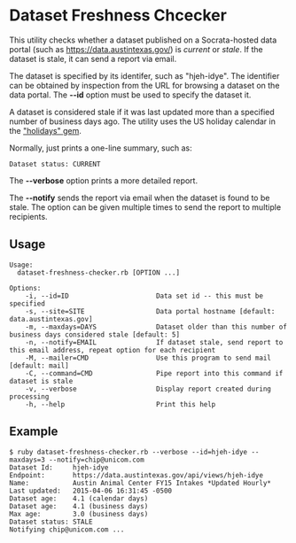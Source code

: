 Dataset Freshness Chcecker
==========================

This utility checks whether a dataset published on a Socrata-hosted data portal (such as https://data.austintexas.gov/) is _current_ or _stale_. If the dataset is stale, it can send a report via email.

The dataset is specified by its identifer, such as "hjeh-idye". The identifier can be obtained by inspection from the URL for browsing a dataset on the data portal. The **--id** option must be used to specify the dataset it.

A dataset is considered stale if it was last updated more than a specified number of business days ago. The utility uses the US holiday calendar in the ["holidays" gem](https://github.com/alexdunae/holidays).

Normally, just prints a one-line summary, such as:

    Dataset status: CURRENT
    
The **--verbose** option prints a more detailed report.

The **--notify** sends the report via email when the dataset is found to be stale. The option can be given multiple times to send the report to multiple recipients.


Usage
-----

    Usage:
      dataset-freshness-checker.rb [OPTION ...]

    Options:
        -i, --id=ID                      Data set id -- this must be specified
        -s, --site=SITE                  Data portal hostname [default: data.austintexas.gov]
        -m, --maxdays=DAYS               Dataset older than this number of business days considered stale [default: 5]
        -n, --notify=EMAIL               If dataset stale, send report to this email address, repeat option for each recipient
        -M, --mailer=CMD                 Use this program to send mail [default: mail]
        -C, --command=CMD                Pipe report into this command if dataset is stale
        -v, --verbose                    Display report created during processing
        -h, --help                       Print this help


Example
-------

    $ ruby dataset-freshness-checker.rb --verbose --id=hjeh-idye --maxdays=3 --notify=chip@unicom.com
    Dataset Id:     hjeh-idye
    Endpoint:       https://data.austintexas.gov/api/views/hjeh-idye
    Name:           Austin Animal Center FY15 Intakes *Updated Hourly*
    Last updated:   2015-04-06 16:31:45 -0500
    Dataset age:    4.1 (calendar days)
    Dataset age:    4.1 (business days)
    Max age:        3.0 (business days)
    Dataset status: STALE
    Notifying chip@unicom.com ...
